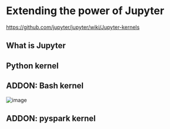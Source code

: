 # Extending the power of Jupyter
https://github.com/jupyter/jupyter/wiki/Jupyter-kernels
## What is Jupyter

## Python kernel

## ADDON: Bash kernel
![image](https://user-images.githubusercontent.com/72959956/133237749-20ccde95-3113-4b50-b347-8b7425e4e3b6.png)



## ADDON: pyspark kernel
